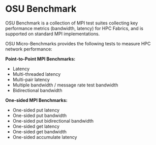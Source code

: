 # OSU Benchmark

OSU Benchmark is a collection of MPI test suites collecting key performance metrics (bandwidth, latency) for HPC Fabrics, and is supported on standard MPI implementations.

OSU Micro-Benchmarks provides the following tests to measure HPC network performance:

**Point-to-Point MPI Benchmarks:**

- Latency
- Multi-threaded latency
- Multi-pair latency
- Multiple bandwidth / message rate test bandwidth
- Bidirectional bandwidth

**One-sided MPI Benchmarks:**

- One-sided put latency
- One-sided put bandwidth
- One-sided put bidirectional bandwidth
- One-sided get latency
- One-sided get bandwidth
- One-sided accumulate latency

